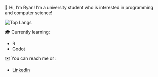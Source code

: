 👋 Hi, I’m Ryan! I’m a university student who is interested in programming and computer science!

![Top Langs](https://github-readme-stats.vercel.app/api/top-langs/?username=icyfrostbolt&langs_count=8&hide=Yacc,jupyter%20notebook)

🎓 Currently learning:

- R
- Godot

✉️ You can reach me on:
- [LinkedIn](https://www.linkedin.com/in/ryan-lowe-aa873a241/)
